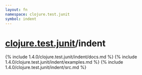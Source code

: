 ```yaml
---
layout: fn
namespace: clojure.test.junit
symbol: indent
---
```


# [clojure.test.junit](../)/indent

{% include 1.4.0/clojure.test.junit/indent/docs.md %}
{% include 1.4.0/clojure.test.junit/indent/examples.md %}
{% include 1.4.0/clojure.test.junit/indent/src.md %}

